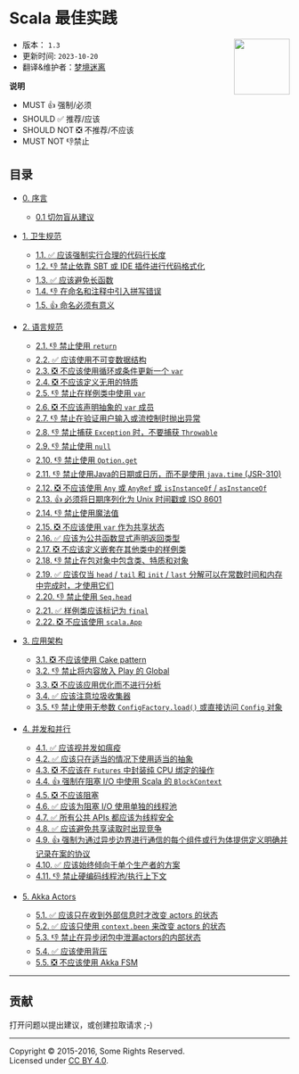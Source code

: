# Scala 最佳实践

<img src="./assets/scala-logo-256.png"  align="right" width="100" height="100" />

- 版本： `1.3` 
- 更新时间: `2023-10-20`
- 翻译&维护者：[梦境迷离](https://github.com/bitlap/scala-best-practices)


**说明**

- MUST 👍 强制/必须
- SHOULD ✅ 推荐/应该
- SHOULD NOT ❎ 不推荐/不应该
- MUST NOT 👎禁止


## 目录

- [0. 序言](sections/0-preface.md)
  - [0.1 切勿盲从建议](sections/0-preface.md#01-must-not-follow-advice-blindly)

- [1. 卫生规范](sections/1-hygienic-rules.md)
  - [1.1. ✅ 应该强制实行合理的代码行长度](sections/1-hygienic-rules.md#11-should-enforce-a-reasonable-line-length)
  - [1.2. 👎 禁止依靠 SBT 或 IDE 插件进行代码格式化](sections/1-hygienic-rules.md#12-must-not-rely-on-a-sbt-or-ide-plugin-to-do-the-formatting-for-you)
  - [1.3. ✅ 应该避免长函数](sections/1-hygienic-rules.md#13-should-break-long-functions)
  - [1.4. 👎 在命名和注释中引入拼写错误](sections/1-hygienic-rules.md#14-must-not-introduce-spelling-errors-in-names-and-comments)
  - [1.5. 👍 命名必须有意义](sections/1-hygienic-rules.md#15-names-must-be-meaningful)

- [2. 语言规范](sections/2-language-rules.md)
  - [2.1. 👎 禁止使用 `return`](sections/2-language-rules.md#21-must-not-use-return)
  - [2.2. ✅ 应该使用不可变数据结构](sections/2-language-rules.md#22-should-use-immutable-data-structures)
  - [2.3. ❎ 不应该使用循环或条件更新一个 `var`](sections/2-language-rules.md#23-should-not-update-a-var-using-loops-or-conditions)
  - [2.4. ❎ 不应该定义无用的特质](sections/2-language-rules.md#24-should-not-define-useless-traits)
  - [2.5. 👎 禁止在样例类中使用 `var`](sections/2-language-rules.md#25-must-not-use-var-inside-a-case-class)
  - [2.6. ❎ 不应该声明抽象的 `var` 成员](sections/2-language-rules.md#26-should-not-declare-abstract-var-members)
  - [2.7. 👎 禁止在验证用户输入或流控制时抛出异常](sections/2-language-rules.md#27-must-not-throw-exceptions-for-validations-of-user-input-or-flow-control)
  - [2.8. 👎 禁止捕获 `Exception` 时，不要捕获 `Throwable`](sections/2-language-rules.md#28-must-not-catch-throwable-when-catching-exceptions)
  - [2.9. 👎 禁止使用 `null`](sections/2-language-rules.md#29-must-not-use-null)
  - [2.10. 👎 禁止使用 `Option.get`](sections/2-language-rules.md#210-must-not-use-optionget)
  - [2.11. 👎 禁止使用Java的日期或日历，而不是使用 `java.time` (JSR-310)](sections/2-language-rules.md#211-must-not-use-javas-date-or-calendar-instead-use-javatime-jsr-310)
  - [2.12. ❎ 不应该使用 `Any` 或 `AnyRef` 或 `isInstanceOf` / `asInstanceOf`](sections/2-language-rules.md#212-should-not-use-any-or-anyref-or-isinstanceof--asinstanceof)
  - [2.13. 👍 必须将日期序列化为 Unix 时间戳或 ISO 8601](sections/2-language-rules.md#213-must-serialize-dates-as-either-unix-timestamp-or-as-iso-8601)
  - [2.14. 👎 禁止使用魔法值](sections/2-language-rules.md#214-must-not-use-magic-values)
  - [2.15. ❎ 不应该使用 `var` 作为共享状态](sections/2-language-rules.md#215-should-not-use-var-as-shared-state)
  - [2.16. ✅ 应该为公共函数显式声明返回类型](sections/2-language-rules.md#216-public-functions-should-have-an-explicit-return-type)
  - [2.17. ❎ 不应该定义嵌套在其他类中的样例类](sections/2-language-rules.md#217-should-not-define-case-classes-nested-in-other-classes)
  - [2.18. 👎 禁止在包对象中包含类、特质和对象](sections/2-language-rules.md#218-must-not-include-classes-traits-and-objects-inside-package-objects)
  - [2.19. ✅ 应该仅当 `head` / `tail` 和 `init` / `last` 分解可以在常数时间和内存中完成时，才使用它们](sections/2-language-rules.md#219-should-use-headtail-and-initlast-decomposition-only-if-they-can-be-done-in-constant-time-and-memory)
  - [2.20. 👎 禁止使用 `Seq.head`](sections/2-language-rules.md#220-must-not-use-seqhead)
  - [2.21. ✅ 样例类应该标记为 `final`](sections/2-language-rules.md#221-case-classes-should-be-final)
  - [2.22. ❎ 不应该使用 `scala.App`](sections/2-language-rules.md#222-should-not-use-scalaapp)

- [3. 应用架构](sections/3-architecture.md)
  - [3.1. ❎ 不应该使用 Cake pattern](sections/3-architecture.md#31-should-not-use-the-cake-pattern)
  - [3.2. 👎 禁止将内容放入 Play 的 Global](sections/3-architecture.md#32-must-not-put-things-in-plays-global)
  - [3.3. ❎ 不应该应用优化而不进行分析](sections/3-architecture.md#33-should-not-apply-optimizations-without-profiling)
  - [3.4. ✅ 应该注意垃圾收集器](sections/3-architecture.md#34-should-be-mindful-of-the-garbage-collector)
  - [3.5. 👎 禁止使用无参数 `ConfigFactory.load()` 或直接访问 `Config` 对象](sections/3-architecture.md#35-must-not-use-parameterless-configfactoryload-or-access-a-config-object-directly)

- [4. 并发和并行](sections/4-concurrency-parallelism.md)
  - [4.1. ✅ 应该视并发如瘟疫](sections/4-concurrency-parallelism.md#41-should-avoid-concurrency-like-the-plague-it-is)
  - [4.2. ✅ 应该只在适当的情况下使用适当的抽象](sections/4-concurrency-parallelism.md#42-should-use-appropriate-abstractions-only-where-suitable---future-actors-rx)
  - [4.3. ❎ 不应该在 `Futures` 中封装纯 CPU 绑定的操作](sections/4-concurrency-parallelism.md#43-should-not-wrap-purely-cpu-bound-operations-in-futures)
  - [4.4. 👍 强制在阻塞 I/O 中使用 Scala 的 `BlockContext`](sections/4-concurrency-parallelism.md#44-must-use-scalas-blockcontext-on-blocking-io)
  - [4.5. ❎ 不应该阻塞](sections/4-concurrency-parallelism.md#45-should-not-block)
  - [4.6. ✅ 应该为阻塞 I/O 使用单独的线程池](sections/4-concurrency-parallelism.md#46-should-use-a-separate-thread-pool-for-blocking-io)
  - [4.7. ✅ 所有公共 APIs 都应该为线程安全](sections/4-concurrency-parallelism.md#47-all-public-apis-should-be-thread-safe)
  - [4.8. ✅ 应该避免共享读取时出现竞争](sections/4-concurrency-parallelism.md#48-should-avoid-contention-on-shared-reads)
  - [4.9. 👍 强制为通过异步边界进行通信的每个组件或行为体提供定义明确并记录在案的协议](sections/4-concurrency-parallelism.md#49-must-provide-a-clearly-defined-and-documented-protocol-for-each-component-or-actor-that-communicates-over-async-boundaries)
  - [4.10. ✅ 应该始终倾向于单个生产者的方案](sections/4-concurrency-parallelism.md#410-should-always-prefer-single-producer-scenarios)
  - [4.11. 👎 禁止硬编码线程池/执行上下文](sections/4-concurrency-parallelism.md#411-must-not-hardcode-the-thread-pool--execution-context)

- [5. Akka Actors](sections/5-actors.md)
  - [5.1. ✅ 应该只在收到外部信息时才改变 actors 的状态](sections/5-actors.md#51-should-evolve-the-state-of-actors-only-in-response-to-messages-received-from-the-outside)
  - [5.2. ✅ 应该只使用 `context.been` 来改变 actors 的状态](sections/5-actors.md#52-should-mutate-state-in-actors-only-with-contextbecome)
  - [5.3. 👎 禁止在异步闭包中泄漏actors的内部状态](sections/5-actors.md#53-must-not-leak-the-internal-state-of-an-actor-in-asynchronous-closures)
  - [5.4. ✅ 应该使用背压](sections/5-actors.md#54-should-do-back-pressure)
  - [5.5. ❎ 不应该使用 Akka FSM](sections/5-actors.md#55-should-not-use-akka-fsm)

---

## 贡献

打开问题以提出建议，或创建拉取请求 ;-)

---

Copyright &copy; 2015-2016, Some Rights Reserved.<br />
Licensed under [CC BY 4.0](https://creativecommons.org/licenses/by/4.0/).
